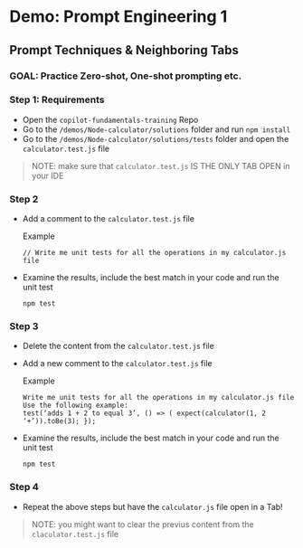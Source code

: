 # Demo: Prompt Engineering 1 

## Prompt Techniques & Neighboring Tabs

### GOAL: Practice Zero-shot, One-shot prompting etc.

### Step 1: Requirements


- Open the `copilot-fundamentals-training` Repo
- Go to the `/demos/Node-calculator/solutions` folder and run `npm install`
- Go to the `/demos/Node-calculator/solutions/tests` folder and open the `calculator.test.js` file 
> NOTE: make sure that `calculator.test.js` IS THE ONLY TAB OPEN in your IDE

### Step 2

- Add a comment to the `calculator.test.js` file

  Example
  ```
  // Write me unit tests for all the operations in my calculator.js file
  ```

- Examine the results, include the best match in your code and run the unit test

  ```
  npm test
  ```

### Step 3

- Delete the content from the `calculator.test.js` file
- Add a new comment to the `calculator.test.js` file

  Example

  ```
  Write me unit tests for all the operations in my calculator.js file
  Use the following example: 
  test(‘adds 1 + 2 to equal 3’, () => ( expect(calculator(1, 2 ‘+’)).toBe(3); });
  ```

- Examine the results, include the best match in your code and run the unit test

  ```
  npm test
  ```

### Step 4

- Repeat the above steps but have the `calculator.js` file open in a Tab!

> NOTE: you might want to clear the previus content from the `claculator.test.js` file
